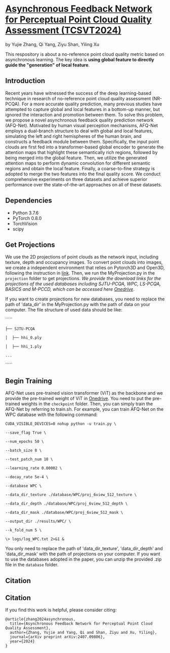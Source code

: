 # [Asynchronous Feedback Network for Perceptual Point Cloud Quality Assessment (TCSVT2024)](https://arxiv.org/abs/2407.09806)
by Yujie Zhang, Qi Yang, Ziyu Shan, Yiling Xu

This respository is about a no-reference point cloud quality metric based on asynchronous learning. The key idea is **using global feature to directly guide the "generation" of local feature**.

## Introduction

Recent years have witnessed the success of the deep learning-based technique in research of no-reference point cloud quality assessment (NR-PCQA). For a more accurate quality prediction, many previous studies have attempted to capture global and local features in a bottom-up manner, but ignored the interaction and promotion between them. To solve this problem, we propose a novel asynchronous feedback quality prediction network (AFQ-Net). Motivated by human visual perception mechanisms, AFQ-Net employs a dual-branch structure to deal with global and local features, simulating the left and right hemispheres of the human brain, and constructs a feedback module between them. Specifically, the input point clouds are first fed into a transformer-based global encoder to generate the attention maps that highlight these semantically rich regions, followed by being merged into the global feature. Then, we utilize the generated attention maps to perform dynamic convolution for different semantic regions and obtain the local feature. Finally, a coarse-to-fine strategy is adopted to merge the two features into the final quality score. We conduct comprehensive experiments on three datasets and achieve superior performance over the state-of-the-art approaches on all of these datasets. 

## Dependencies
* Python 3.7.6
* PyTorch 0.8.0
* TorchVision
* scipy

## Get Projections

We use the 2D projections of point clouds as the network input, including texture, depth and occupancy images. To convert point clouds into images, we  create a independent environment  that relies on Pytorch3D and Open3D, following the instruction in [link](https://github.com/facebookresearch/pytorch3d/blob/main/INSTALL.md). Then, we run the MyProjection.py in the  ```projection``` folder to get projections. *We provide the download links for the projections of the used databases including SJTU-PCQA, WPC, LS-PCQA, BASICS and M-PCCD, which can be accessed here  [Onedrive](https://1drv.ms/f/c/669676c02328fc1b/Eonj9bAnDT5NrXkHMzTKuDABIAz6VdX-dHi8JvfTMi_Tiw?e=mHKXZV)*.

If you want to create projections for new databases, you need to replace the path of  'data_dir' in the MyProjection.py with the path of data on your computer. The file structure of used data should be like:

`\````

`├── SJTU-PCQA`

`│  ├── hhi_0.ply`

`│  ├── hhi_1.ply`

`...`

`\````

## Begin Training

AFQ-Net uses pre-trained vision transformer (ViT) as the backbone and we provide the pre-trained weight of ViT in  [Onedrive](https://1drv.ms/f/c/669676c02328fc1b/Eonj9bAnDT5NrXkHMzTKuDABIAz6VdX-dHi8JvfTMi_Tiw?e=mHKXZV).  You need to put the pre-trained weights in the ```checkpoint``` folder. Then, you can simply train the AFQ-Net by referring to train.sh. For example, you can train AFQ-Net on the WPC database with the following command:

`CUDA_VISIBLE_DEVICES=0 nohup python -u train.py \`

`--save_flag True \`

`--num_epochs 50 \`

`--batch_size 8 \`

`--test_patch_num 10 \`

`--learning_rate 0.00002 \`

`--decay_rate 5e-4 \`

`--database WPC \`

`--data_dir_texture ./database/WPC/proj_6view_512_texture \`

`--data_dir_depth ./database/WPC/proj_6view_512_depth \`

`--data_dir_mask ./database/WPC/proj_6view_512_mask \`

`--output_dir ./results/WPC/ \`

`--k_fold_num 5 \`

`\> logs/log_WPC.txt 2>&1 &`

You only need to replace the path of 'data_dir_texture', 'data_dir_depth' and 'data_dir_mask' with the path of projections on your computer. If you want to use the databases adopted in the paper, you can unzip the provided .zip file in the  ```database``` folder.


## Citation
## Citation
If you find this work is helpful, please consider citing:
```
@article{zhang2024asynchronous,
  title={Asynchronous Feedback Network for Perceptual Point Cloud Quality Assessment},
  author={Zhang, Yujie and Yang, Qi and Shan, Ziyu and Xu, Yiling},
  journal={arXiv preprint arXiv:2407.09806},
  year={2024}
}
```



